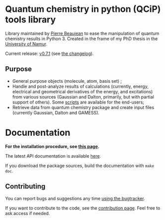 # Quantum chemistry in python (QCiP) tools library

Library maintained by [Pierre Beaujean](https://pierrebeaujean.net) to ease the manipulation of quantum chemistry results in Python 3. Created in the frame of my PhD thesis in the [University of Namur](https://www.unamur.be).

Current release: [v0.7.1](https://github.com/pierre-24/qcip_tools/releases/tag/v0.7.1)
(see [the changelog](./CHANGELOG.md)).

## Purpose

+ General purpose objects (molecule, atom, basis set) ;
+ Handle and post-analyze results of calculations (currently, energy, electrical and geometrical derivatives of the energy, and excitations) from various sources (Gaussian and Dalton, primarily, but with partial support of others).
  Some [scripts](https://pierre-24.github.io/qcip_tools/scripts.html) are available for the end-users;
+ Retrieve data from quantum chemistry package and create input files (currently Gaussian, Dalton and GAMESS).

# Documentation

**For the installation procedure, see [this page](https://pierre-24.github.io/qcip_tools/install.html).**

The latest API documentation is available [here](https://pierre-24.github.io/qcip_tools/).

If you download the package sources, build the documentation with `make doc`.

## Contributing

You can report bugs and suggestions any time [using the bugtracker](https://github.com/pierre-24/qcip_tools/issues).

If you want to contribute to the code, see the [contribution page](https://pierre-24.github.io/qcip_tools/contributing.html). 
Feel free to ask access if needed.
